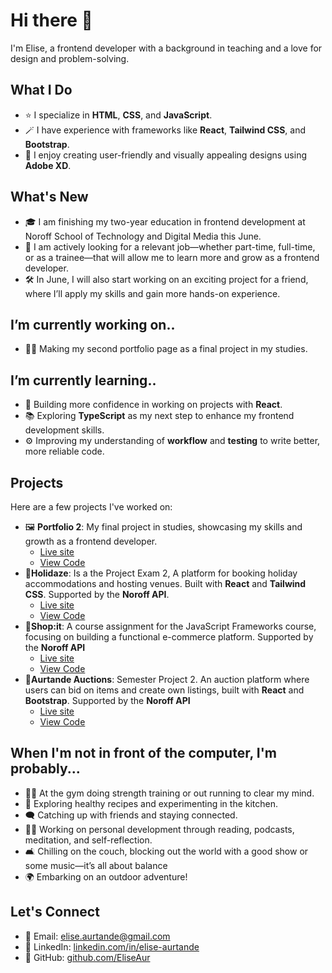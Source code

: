 # Hi there 👋
I'm Elise, a frontend developer with a background in teaching and a love for design and problem-solving. 

## What I Do
- ⭐ I specialize in **HTML**, **CSS**, and **JavaScript**.
- 🪄 I have experience with frameworks like **React**, **Tailwind CSS**, and **Bootstrap**.
- 🎨 I enjoy creating user-friendly and visually appealing designs using **Adobe XD**.

## What's New
- 🎓 I am finishing my two-year education in frontend development at Noroff School of Technology and Digital Media this June.
- 💼 I am actively looking for a relevant job—whether part-time, full-time, or as a trainee—that will allow me to learn more and grow as a frontend developer.
- 🛠️ In June, I will also start working on an exciting project for a friend, where I’ll apply my skills and gain more hands-on experience.

## I’m currently working on.. 
- 👩‍💻 Making my second portfolio page as a final project in my studies.

## I’m currently learning..
- 🌱 Building more confidence in working on projects with **React**.
- 📚 Exploring **TypeScript** as my next step to enhance my frontend development skills.
- ⚙️ Improving my understanding of **workflow** and **testing** to write better, more reliable code.
  
## Projects
Here are a few projects I've worked on:
- 🖼️ **Portfolio 2**: My final project in studies, showcasing my skills and growth as a frontend developer.
  - [Live site](https://https://elise-aurtande.netlify.app/)
  - [View Code](https://github.com/EliseAur/portfolio-2.git)
- 🌴**Holidaze**: Is a the Project Exam 2, A platform for booking holiday accommodations and hosting venues. Built with **React** and **Tailwind CSS**. Supported by the **Noroff API**. 
  - [Live site](https://elise-holidaze.netlify.app/)
  - [View Code](https://github.com/EliseAur/holidaze.git)
- 🛒**Shop:it**: A course assignment for the JavaScript Frameworks course, focusing on building a functional e-commerce platform. Supported by the **Noroff API**
  - [Live site](https://ecom-shopit.netlify.app/)
  - [View Code](https://github.com/EliseAur/ecom-store.git)
- 🔨**Aurtande Auctions**: Semester Project 2. An auction platform where users can bid on items and create own listings, built with **React** and **Bootstrap**. Supported by the **Noroff API**
  - [Live site](https://eliseaur.github.io/aurtande-auctions/)
  - [View Code](https://github.com/EliseAur/aurtande-auctions.git)

 ## When I'm not in front of the computer, I'm probably...
- 🏋️‍♀️ At the gym doing strength training or out running to clear my mind.  
- 🍳 Exploring healthy recipes and experimenting in the kitchen.  
- 🗨️ Catching up with friends and staying connected.  
- 🧘‍♀️ Working on personal development through reading, podcasts, meditation, and self-reflection.
- 🛋️ Chilling on the couch, blocking out the world with a good show or some music—it’s all about balance 
- 🌍 Embarking on an outdoor adventure!
  
## Let's Connect
- 📧 Email: [elise.aurtande@gmail.com](mailto:elise.aurtande@gmail.com)
- 💼 LinkedIn: [linkedin.com/in/elise-aurtande](https://www.linkedin.com/in/elise-aurtande/)
- 🐙 GitHub: [github.com/EliseAur](https://github.com/EliseAur)


<!--
**EliseAur/EliseAur** is a ✨ _special_ ✨ repository because its `README.md` (this file) appears on your GitHub profile.
- 👯 I’m looking to collaborate on ...
- 🤔 I’m looking for help with ...
- 💬 Ask me about ...
- 📫 How to reach me: ...
- 😄 Pronouns: ...
- ⚡ Fun fact: ...
-->
